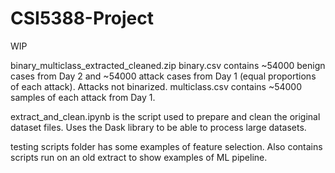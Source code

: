 # CSI5388-Project

WIP

binary_multiclass_extracted_cleaned.zip
  binary.csv contains ~54000 benign cases from Day 2 and ~54000 attack cases from Day 1 (equal proportions of each attack). Attacks not binarized.
  multiclass.csv contains ~54000 samples of each attack from Day 1.
  
extract_and_clean.ipynb is the script used to prepare and clean the original dataset files. Uses the Dask library to be able to process large datasets.

testing scripts folder has some examples of feature selection. Also contains scripts run on an old extract to show examples of ML pipeline.
